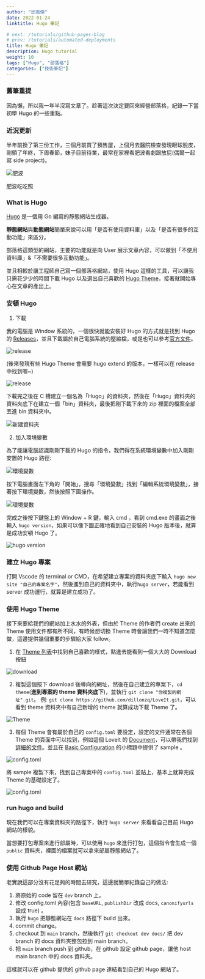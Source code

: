 ```yaml
---
author: "邱嵩傑"
date: 2022-01-24
linktitle: Hugo 筆記

# next: /tutorials/github-pages-blog
# prev: /tutorials/automated-deployments
title: Hugo 筆記
description: Hugo tutorial
weight: 10
tags: ["Hugo", "部落格"]
categories: ["技術筆記"]
---
```


### 舊筆重提

因為懶，所以我一年半沒寫文章了。趁著這次決定要回來經營部落格，紀錄一下當初學 Hugo 的一些重點。

### 近況更新

半年前換了第三份工作，三個月前買了預售屋，上個月去醫院檢查發現眼球脫皮，剛領了年終，下周春節，妹子目前待業，最常在家裡看肥波看劇跟放屁(偶爾一起寫 side project)。

![肥波](https://fun-song-asset.s3.ap-northeast-1.amazonaws.com/20220124/001.jpg)

肥波吃吃照

### What is Hugo

[Hugo](https://gohugo.io/) 是一個用 Go 編寫的靜態網站生成器。

**靜態網站**與**動態網站**簡單來說可以用「是否有使用資料庫」以及「是否有很多的互動功能」來區分。

部落格這類型的網站，主要的功能就是向 User 展示文章內容，可以做到「不使用資料庫」&「不需要很多互動功能」。

並且相較於讓工程師自己寫一個部落格網站，使用 Hugo 這樣的工具，可以讓我只需花少少的時間下載 Hugo 以及選出自己喜歡的 [Hugo Theme](https://themes.gohugo.io/)，接著就開始專心在文章的產出上。

### 安頓 Hugo

1. 下載

我的電腦是 Window 系統的，一個很快就能安裝好 Hugo 的方式就是找到 Hugo 的 [Releases](https://github.com/gohugoio/hugo/releases)，並且下載屬於自己電腦系統的壓縮檔，或是也可以參考[官方文件](https://gohugo.io/getting-started/installing/)。

![release](https://fun-song-asset.s3.ap-northeast-1.amazonaws.com/20220124/002.png)

(後來發現有些 Hugo Theme 會需要 hugo extend 的版本，一樣可以在 release 中找到喔~)

![release](https://fun-song-asset.s3.ap-northeast-1.amazonaws.com/20220124/007.png)

下載完之後在 C 槽建立一個名為「Hugo」的資料夾，然後在「Hugo」資料夾的資料夾底下在建立一個「bin」資料夾，最後把剛下載下來的 zip 裡面的檔案全部丟進 bin 資料夾中。

![新建資料夾](https://fun-song-asset.s3.ap-northeast-1.amazonaws.com/20220124/003.png)

2. 加入環境變數

為了能讓電腦認識剛剛下載的 Hugo 的指令，我們得在系統環境變數中加入剛剛安置的 Hugo 路徑:

![環境變數](https://fun-song-asset.s3.ap-northeast-1.amazonaws.com/20220124/004.png)

按下電腦畫面左下角的「開始」，搜尋「環境變數」找到「編輯系統環境變數」，接著按下環境變數，然後按照下圖操作。

![環境變數](https://fun-song-asset.s3.ap-northeast-1.amazonaws.com/20220124/005.png)

完成之後按下鍵盤上的 Window + R 鍵，輸入 cmd ，看到 cmd.exe 的畫面之後輸入 `hugo version`，如果可以像下圖正確地看到自己安裝的 Hugo 版本後，就算是成功安頓 Hugo 了。

![hugo version](https://fun-song-asset.s3.ap-northeast-1.amazonaws.com/20220124/006.png)

### 建立 Hugo 專案

打開 Vscode 的 terminal or CMD，在希望建立專案的資料夾底下輸入 `hugo new site "自己的專案名字"`，然後進到自己的資料夾中，執行`hugo server`，若能看到 server 成功運行，就算是建立成功了。

### 使用 Hugo Theme

接下來要給我們的網站加上水水的外表，但由於 Theme 的作者們 create 出來的 Theme 使用文件都有所不同，有時候想切換 Theme 時會讓我們一時不知道怎麼做，這邊提供幾個重要的步驟給大家 follow。

1. 在 [Theme 列表](https://themes.gohugo.io/)中找到自己喜歡的樣式，點進去能看到一個大大的 Download 按鈕

![download](https://fun-song-asset.s3.ap-northeast-1.amazonaws.com/20220124/008.png)

2. 複製這個按下 download 後導向的網址，然後在自己建立的專案下，`cd theme`(**進到專案的 theme 資料夾底下**)，並執行 `git clone "你複製的網址".git`。 例: `git clone https://github.com/dillonzq/LoveIt.git`，可以看到 theme 資料夾中有自己新增的 theme 就算成功下載 Theme 了。

![Theme](https://fun-song-asset.s3.ap-northeast-1.amazonaws.com/20220124/009.png)

3. 每個 Theme 會有屬於自己的 `config.toml` 要設定，設定的文件通常在各個 Theme 的頁面中可以找到，例如這個 LoveIt 的 [Document](https://themes.gohugo.io/themes/loveit/#documentationhttpshugoloveitcomcategoriesdocumentation)，可以帶我們找到[詳細的文件](https://hugoloveit.com/categories/documentation/)。並且在 [Basic Configuration](https://hugoloveit.com/theme-documentation-basics/#basic-configuration) 的小標題中提供了 sample 。

![config.toml](https://fun-song-asset.s3.ap-northeast-1.amazonaws.com/20220124/010.png)

將 sample 複製下來，找到自己專案中的 `config.toml` 並貼上，基本上就算完成 Theme 的基礎設定了。

![config.toml](https://fun-song-asset.s3.ap-northeast-1.amazonaws.com/20220124/011.png)

### run hugo and build

現在我們可以在專案資料夾的路徑下，執行 `hugo server` 來看看自己目前 Hugo 網站的樣貌。

當想要打包專案來進行部屬時，可以使用 `hugo` 來進行打包，這個指令會生成一個 `public` 資料夾，裡面的檔案就可以拿來部屬靜態網站了。

### 使用 Github Page Host 網站

老實說這部分沒有花足夠的時間去研究，這邊就簡單紀錄自己的做法:

1. 將原始的 code 留在 `dev` branch 上。
2. 修改 config.toml 內容(包含 `baseURL`, `publishDir` 改成 docs, `canonifyurls` 設成 true) 。
3. 執行 `hugo` 把靜態網站在 `docs` 路徑下 build 出來。
4. commit change。
5. checkout 到 `main` branch，然後執行 `git checkout dev docs/` 把 dev branch 的 docs 資料夾整包拉到 main branch。
6. 把 `main` branch push 到 github，在 github 設定 github page，讓他 host main branch 中的 docs 資料夾。

這樣就可以在 github 提供的 github page 連結看到自己的 Hugo 網站了。
